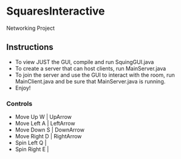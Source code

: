 # SquaresInteractive
Networking Project

## Instructions
* To view JUST the GUI, compile and run SquingGUI.java
* To create a server that can host clients, run MainServer.java
* To join the server and use the GUI to interact with the room, run MainClient.java
	and be sure that MainServer.java is running.
* Enjoy!

### Controls 
* Move Up		W				  |	UpArrow
* Move Left		A				|	LeftArrow
* Move Down		S				|	DownArrow
* Move Right	D				|	RightArrow
* Spin Left		Q				|
* Spin Right	E				|
